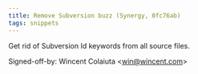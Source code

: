 ```yaml
---
title: Remove Subversion buzz (Synergy, 0fc76ab)
tags: snippets
---
```


Get rid of Subversion Id keywords from all source files.

Signed-off-by: Wincent Colaiuta &lt;win@wincent.com&gt;

